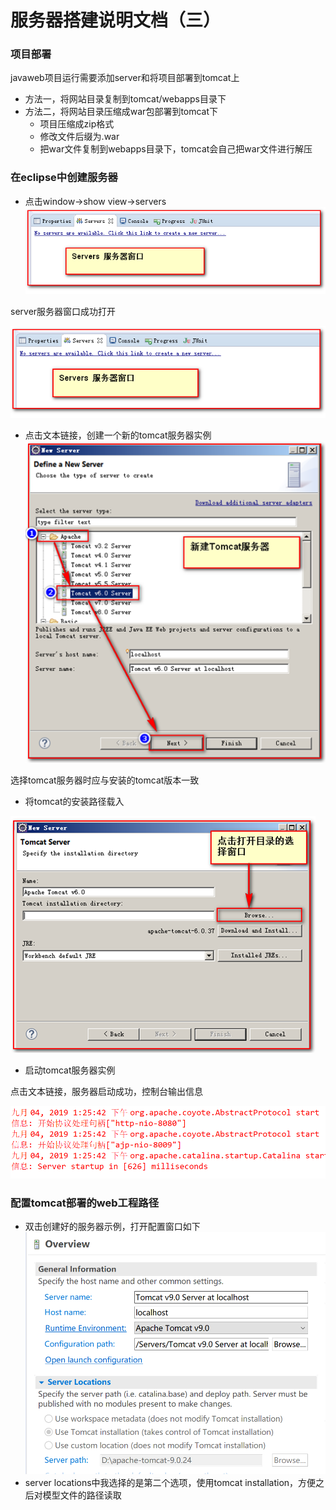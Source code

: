 # 服务器搭建说明文档（三）

### 项目部署

javaweb项目运行需要添加server和将项目部署到tomcat上

+ 方法一，将网站目录复制到tomcat/webapps目录下
+ 方法二，将网站目录压缩成war包部署到tomcat下
  + 项目压缩成zip格式
  + 修改文件后缀为.war
  + 把war文件复制到webapps目录下，tomcat会自己把war文件进行解压

### 在eclipse中创建服务器

  + 点击window->show view->servers
  ![](../images/server_1.png)
  
  server服务器窗口成功打开
  
  ![](../images/server_2.png)
  
  + 点击文本链接，创建一个新的tomcat服务器实例
  ![](../images/server_3.png)
  
  选择tomcat服务器时应与安装的tomcat版本一致
  
  + 将tomcat的安装路径载入
  
  ![](../images/server_4.png)
  
  + 启动tomcat服务器实例
  
  点击文本链接，服务器启动成功，控制台输出信息
  
  ![](../images/server_5.png)

### 配置tomcat部署的web工程路径

+ 双击创建好的服务器示例，打开配置窗口如下
  ![](../images/server_6.png)
+ server locations中我选择的是第二个选项，使用tomcat installation，方便之后对模型文件的路径读取
